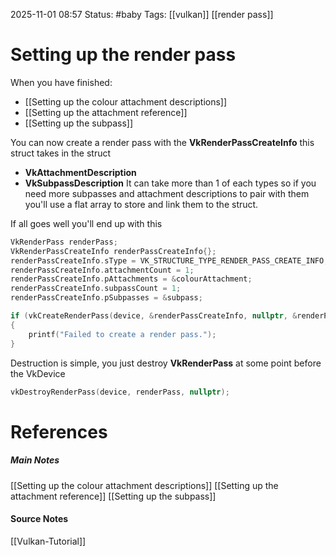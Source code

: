 2025-11-01 08:57
Status: #baby 
Tags: [[vulkan]] [[render pass]]
# Setting up the render pass

When you have finished:
- [[Setting up the colour attachment descriptions]]
- [[Setting up the attachment reference]]
- [[Setting up the subpass]]

You can now create a render pass with the **VkRenderPassCreateInfo** this struct takes in the struct
- **VkAttachmentDescription**
- **VkSubpassDescription**
It can take more than 1 of each types so if you need more subpasses and attachment descriptions to pair with them you'll use a flat array to store and link them to the struct.

If all goes well you'll end up with this

```c++
VkRenderPass renderPass;
VkRenderPassCreateInfo renderPassCreateInfo{};
renderPassCreateInfo.sType = VK_STRUCTURE_TYPE_RENDER_PASS_CREATE_INFO;
renderPassCreateInfo.attachmentCount = 1;
renderPassCreateInfo.pAttachments = &colourAttachment;
renderPassCreateInfo.subpassCount = 1;
renderPassCreateInfo.pSubpasses = &subpass;

if (vkCreateRenderPass(device, &renderPassCreateInfo, nullptr, &renderPass) != VK_SUCCESS) 
{
	printf("Failed to create a render pass.");
}
```

Destruction is simple, you just destroy **VkRenderPass** at some point before the VkDevice

 ```c++
vkDestroyRenderPass(device, renderPass, nullptr);
```
# References
##### Main Notes
[[Setting up the colour attachment descriptions]]
[[Setting up the attachment reference]]
[[Setting up the subpass]]
#### Source Notes
[[Vulkan-Tutorial]]